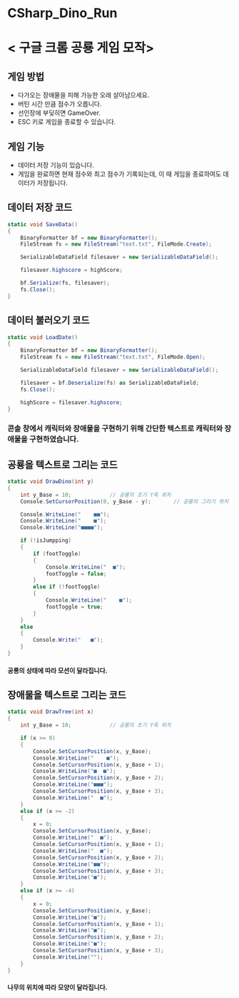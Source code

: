 # CSharp_Dino_Run

# < 구글 크롬 공룡 게임 모작>

## 게임 방법
- 다가오는 장애물을 피해 가능한 오래 살아남으세요.
- 버틴 시간 만큼 점수가 오릅니다.
- 선인장에 부딪히면 GameOver.
- ESC 키로 게임을 종료할 수 있습니다.

## 게임 기능
- 데이터 저장 기능이 있습니다.
- 게임을 완료하면 현재 점수와 최고 점수가 기록되는데, 이 때 게임을 종료하여도 데이터가 저장됩니다.

## 데이터 저장 코드
```c#
static void SaveData()
{
    BinaryFormatter bf = new BinaryFormatter();
    FileStream fs = new FileStream("text.txt", FileMode.Create);

    SerializableDataField filesaver = new SerializableDataField();

    filesaver.highscore = highScore;

    bf.Serialize(fs, filesaver);
    fs.Close();
}
```
## 데이터 불러오기 코드
        
```c#
static void LoadDate()
{
    BinaryFormatter bf = new BinaryFormatter();
    FileStream fs = new FileStream("text.txt", FileMode.Open);

    SerializableDataField filesaver = new SerializableDataField();

    filesaver = bf.Deserialize(fs) as SerializableDataField;
    fs.Close();

    highScore = filesaver.highscore;
}
```

### 콘솔 창에서 캐릭터와 장애물을 구현하기 위해 간단한 텍스트로 캐릭터와 장애물을 구현하였습니다.

## 공룡을 텍스트로 그리는 코드
```c#
static void DrawDino(int y)
{
    int y_Base = 10;            // 공룡의 초기 Y축 위치
    Console.SetCursorPosition(0, y_Base - y);       // 공룡의 그리기 위치 변경

    Console.WriteLine("    ■■");
    Console.WriteLine("    ■");
    Console.WriteLine("■■■■");

    if (!isJumpping)
    {
        if (footToggle)
        {
            Console.WriteLine("  ■");
            footToggle = false;
        }
        else if (!footToggle)
        {
            Console.WriteLine("    ■");
            footToggle = true;
        }
    }
    else
    {
        Console.Write("   ■");
    }
}
```
#### 공룡의 상태에 따라 모션이 달라집니다.

## 장애물을 텍스트로 그리는 코드
```c#
static void DrawTree(int x)
{
    int y_Base = 10;            // 공룡의 초기 Y축 위치

    if (x >= 0)
    {
        Console.SetCursorPosition(x, y_Base);
        Console.WriteLine("    ■");
        Console.SetCursorPosition(x, y_Base + 1);
        Console.WriteLine("■  ■");
        Console.SetCursorPosition(x, y_Base + 2);
        Console.WriteLine("■■■");
        Console.SetCursorPosition(x, y_Base + 3);
        Console.WriteLine("  ■");
    }
    else if (x >= -2)
    {
        x = 0;
        Console.SetCursorPosition(x, y_Base);
        Console.WriteLine("  ■");
        Console.SetCursorPosition(x, y_Base + 1);
        Console.WriteLine("  ■");
        Console.SetCursorPosition(x, y_Base + 2);
        Console.WriteLine("■■");
        Console.SetCursorPosition(x, y_Base + 3);
        Console.WriteLine("■");
    }
    else if (x >= -4)
    {
        x = 0;
        Console.SetCursorPosition(x, y_Base);
        Console.WriteLine("■");
        Console.SetCursorPosition(x, y_Base + 1);
        Console.WriteLine("■");
        Console.SetCursorPosition(x, y_Base + 2);
        Console.WriteLine("■");
        Console.SetCursorPosition(x, y_Base + 3);
        Console.WriteLine("");
    }
}
```
#### 나무의 위치에 따라 모양이 달라집니다.
